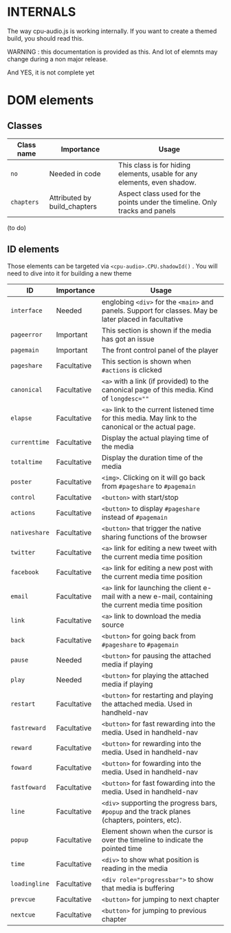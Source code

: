 INTERNALS
=========

The way cpu-audio.js is working internally. If you want to create a themed build, you should read this.

WARNING : this documentation is provided as this. And lot of elemnts may change during a non major release.

And YES, it is not complete yet


DOM elements
============

Classes
-------

Class name | Importance                  | Usage
-----------|-----------------------------|--------
`no`       | Needed in code              | This class is for hiding elements, usable for any elements, even shadow.
`chapters` | Attributed by build_chapters| Aspect class used for the points under the timeline. Only tracks and panels

(to do)


ID elements
-----------

Those elements can be targeted via `<cpu-audio>.CPU.shadowId()` . You will need to dive into it for building a new theme

ID           | Importance    | Usage
-------------|---------------|--------------------------------------------
`interface`  | Needed        | englobing `<div>` for the `<main>` and panels. Support for classes. May be later placed in facultative
`pageerror`  | Important     | This section is shown if the media has got an issue
`pagemain`   | Important     | The front control panel of the player
`pageshare`  | Facultative   | This section is shown when `#actions` is clicked
`canonical`  | Facultative	 | `<a>` with a link (if provided) to the canonical page of this media. Kind of `longdesc=""`
`elapse`     | Facultative	 | `<a>` link to the current listened time for this media. May link to the canonical or the actual page.
`currenttime`| Facultative	 | Display the actual playing time of the media
`totaltime`  | Facultative	 | Display the duration time of the media
`poster`     | Facultative	 | `<img>`. Clicking on it will go back from `#pageshare` to `#pagemain`
`control`    | Facultative   | `<button>` with start/stop
`actions`    | Facultative   | `<button>` to display `#pageshare` instead of `#pagemain`
`nativeshare`| Facultative   | `<button>` that trigger the native sharing functions of the browser
`twitter`    | Facultative	 | `<a>` link for editing a new tweet with the current media time position
`facebook`   | Facultative	 | `<a>` link for editing a new post with the current media time position
`email`		 | Facultative	 | `<a>` link for launching the client e-mail with a new e-mail, containing the current media time position
`link` 		 | Facultative	 | `<a>` link to download the media source
`back`		 | Facultative	 | `<button>` for going back from `#pageshare` to `#pagemain`
`pause` 	 | Needed	     | `<button>` for pausing the attached media if playing
`play`   	 | Needed	     | `<button>` for playing the attached media if playing
`restart`	 | Facultative	 | `<button>` for restarting and playing the attached media. Used in handheld-nav
`fastreward` | Facultative	 | `<button>` for fast rewarding into the media. Used in handheld-nav
`reward`     | Facultative	 | `<button>` for rewarding into the media. Used in handheld-nav
`foward`     | Facultative	 | `<button>` for fowarding into the media. Used in handheld-nav
`fastfoward` | Facultative	 | `<button>` for fast fowarding into the media. Used in handheld-nav
`line`		 | Facultative	 | `<div>` supporting the progress bars, `#popup` and the track planes (chapters, pointers, etc).
`popup`      | Facultative   | Element shown when the cursor is over the timeline to indicate the pointed time
`time`		 | Facultative	 | `<div>` to show what position is reading in the media
`loadingline`| Facultative	 | `<div role="progressbar">` to show that media is buffering
`prevcue`    | Facultative   | `<button>` for jumping to next chapter
`nextcue`    | Facultative   | `<button>` for jumping to previous chapter

